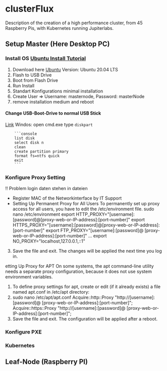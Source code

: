 # clusterFlux
Description of the creation of a high performance cluster, from 45 Raspberry Pis, with Kubernetes running Jupiterlabs.

## Setup Master (Here Desktop PC)
### Install OS [Ubuntu Install Tutorial](https://ubuntu.com/tutorials/install-ubuntu-desktop#1-overview)
1. Download here [Ubuntu](https://ubuntu.com/download/desktop) Version: Ubuntu 20.04 LTS
2. Flash to USB Drive
3. Boot from Flash Drive
4. Run Install
5. Standart Konfigurations minimal installation
6. Create User => Username: masternode, Password: masterNode
7. remove installation medium and reboot

#### Change USB-Boot-Drive to normal USB Stick

[Link](https://www.diskpart.com/articles/unboot-usb-1984.html)
Windos: open cmd.exe type ``` diskpart ```
 
        ```console
        list disk
        select disk n 
        clean
        create partition primary
        format fs=ntfs quick
        exit
        ```



### Konfigure Proxy Setting

!! Problem login daten stehen in dateien

- Register MAC of the Networkinterface by IT Support
- Setting Up Permanent Proxy for All Users
To permanently set up proxy access for all users, you have to edit the /etc/environment file.
sudo nano /etc/environment
export HTTP_PROXY="[username]:[password]@[proxy-web-or-IP-address]:[port-number]"
export HTTPS_PROXY="[username]:[password]@[proxy-web-or-IP-address]:[port-number]"
export FTP_PROXY="[username]:[password]@ [proxy-web-or-IP-address]:[port-number]"
...
export NO_PROXY="localhost,127.0.0.1,::1"
3. Save the file and exit. The changes will be applied the next time you log in.


etting Up Proxy for APT
On some systems, the apt command-line utility needs a separate proxy configuration, because it does not use system environment variables.

1. To define proxy settings for apt, create or edit (if it already exists) a file named apt.conf in /etc/apt directory:
2. sudo nano /etc/apt/apt.conf
Acquire::http::Proxy "http://[username]:[password]@ [proxy-web-or-IP-address]:[port-number]";
Acquire::https::Proxy "http://[username]:[password]@ [proxy-web-or-IP-address]:[port-number]";
3. Save the file and exit. The configuration will be applied after a reboot.

### Konfigure PXE

### Kubernetes

## Leaf-Node (Raspberry PI)



